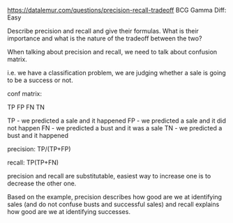 https://datalemur.com/questions/precision-recall-tradeoff
BCG Gamma
Diff: Easy

Describe precision and recall and give their formulas. What is their importance and what is the nature of the tradeoff between the two?


When talking about precision and recall, we need to talk about confusion matrix.

i.e. we have a classification problem, we are judging whether a sale is going to be a success or not.

conf matrix:

TP FP
FN TN

TP - we predicted a sale and it happened
FP - we predicted a sale and it did not happen
FN - we predicted a bust and it was a sale
TN - we predicted a bust and it happened

precision:
TP/(TP+FP)

recall:
TP(TP+FN)

precision and recall are substitutable, easiest way to increase one is to decrease the other one.

Based on the example, precision describes how good are we at identifying sales (and do not confuse busts and successful sales) 
and recall explains how good are we at identifying successes.
